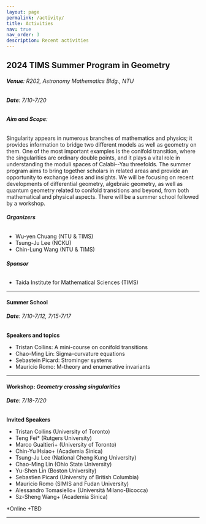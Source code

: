 ```yaml
---
layout: page
permalink: /activity/
title: Activities
nav: true
nav_order: 3
description: Recent activities
---
```


## **2024 TIMS Summer Program in Geometry**
###### **Venue**: R202, Astronomy Mathematics Bldg., NTU
###### **Date**: 7/10-7/20
###### **Aim and Scope**:


Singularity appears in numerous branches of mathematics and physics; it provides information to bridge two different models as well as geometry on them. One of the most important examples is the conifold transition, where the singularities are ordinary double points, and it plays a vital role in understanding the moduli spaces of Calabi--Yau threefolds. The summer program aims to bring together scholars in related areas and provide an opportunity to exchange ideas and insights. We will be focusing on recent developments of differential geometry, algebraic geometry, as well as quantum geometry related to conifold transitions and beyond, from both mathematical and physical aspects. There will be a summer school followed by a workshop.

###### **Organizers**
 - Wu-yen Chuang (NTU & TIMS)
 - Tsung-Ju Lee (NCKU)
 - Chin-Lung Wang (NTU & TIMS)

###### **Sponsor**
 - Taida Institute for Mathematical Sciences (TIMS)

-------

#### **Summer School**
###### **Date**: 7/10-7/12, 7/15-7/17


**Speakers and topics**
 - Tristan Collins: A mini-course on conifold transitions
 - Chao-Ming Lin: Sigma-curvature equations
 - Sebastein Picard: Strominger systems
 - Mauricio Romo: M-theory and enumerative invariants
 


-------
#### **Workshop**: *Geometry crossing singularities*
###### **Date**: 7/18-7/20


**Invited Speakers**
 - Tristan Collins (University of Toronto)
 - Teng Fei* (Rutgers University)
 - Marco Gualtieri+ (University of Toronto)
 -	Chin-Yu Hsiao+ (Academia Sinica)
 -	Tsung-Ju Lee (National Cheng Kung University)
 -	Chao-Ming Lin (Ohio State University)
 -	Yu-Shen Lin (Boston University)
 -	Sebastien Picard (University of British Columbia)
 -	Mauricio Romo (SIMIS and Fudan University)
 -	Alessandro Tomasiello+ (Università Milano-Bicocca)
 -	Sz-Sheng Wang+ (Academia Sinica)

*Online
+TBD


-------


